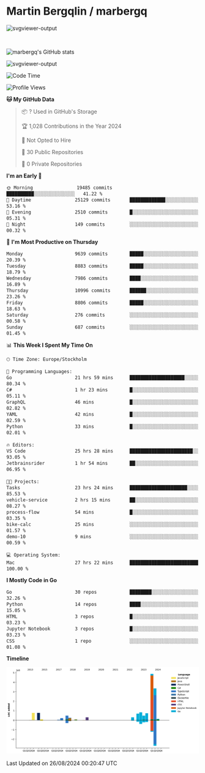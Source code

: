 # Martin Bergqlin / marbergq

![svgviewer-output](https://user-images.githubusercontent.com/2405410/206014777-22d41ecb-c24f-421d-b7d9-bba2cb5bb0de.svg)

<br>

<!--- [![Martin's Week](https://github-readme-stats.vercel.app/api/wakatime?username=marbergq&theme=dark)](https://github.com/anuraghazra/github-readme-stats) -->

![marbergq's GitHub stats](https://github-readme-stats.vercel.app/api?username=marbergq&count_private=true&show_icons=true)

![svgviewer-output](https://wakatime.com/badge/user/3f0a2069-6683-4e19-9a4a-7d21ea815067.svg)

<!--START_SECTION:waka-->
![Code Time](http://img.shields.io/badge/Code%20Time-4%2C302%20hrs%2014%20mins-blue)

![Profile Views](http://img.shields.io/badge/Profile%20Views-0-blue)

**🐱 My GitHub Data** 

> 📦 ? Used in GitHub's Storage 
 > 
> 🏆 1,028 Contributions in the Year 2024
 > 
> 🚫 Not Opted to Hire
 > 
> 📜 30 Public Repositories 
 > 
> 🔑 0 Private Repositories 
 > 
**I'm an Early 🐤** 

```text
🌞 Morning                19485 commits       ██████████░░░░░░░░░░░░░░░   41.22 % 
🌆 Daytime                25129 commits       █████████████░░░░░░░░░░░░   53.16 % 
🌃 Evening                2510 commits        █░░░░░░░░░░░░░░░░░░░░░░░░   05.31 % 
🌙 Night                  149 commits         ░░░░░░░░░░░░░░░░░░░░░░░░░   00.32 % 
```
📅 **I'm Most Productive on Thursday** 

```text
Monday                   9639 commits        █████░░░░░░░░░░░░░░░░░░░░   20.39 % 
Tuesday                  8883 commits        █████░░░░░░░░░░░░░░░░░░░░   18.79 % 
Wednesday                7986 commits        ████░░░░░░░░░░░░░░░░░░░░░   16.89 % 
Thursday                 10996 commits       ██████░░░░░░░░░░░░░░░░░░░   23.26 % 
Friday                   8806 commits        █████░░░░░░░░░░░░░░░░░░░░   18.63 % 
Saturday                 276 commits         ░░░░░░░░░░░░░░░░░░░░░░░░░   00.58 % 
Sunday                   687 commits         ░░░░░░░░░░░░░░░░░░░░░░░░░   01.45 % 
```


📊 **This Week I Spent My Time On** 

```text
🕑︎ Time Zone: Europe/Stockholm

💬 Programming Languages: 
Go                       21 hrs 59 mins      ████████████████████░░░░░   80.34 % 
C#                       1 hr 23 mins        █░░░░░░░░░░░░░░░░░░░░░░░░   05.11 % 
GraphQL                  46 mins             █░░░░░░░░░░░░░░░░░░░░░░░░   02.82 % 
YAML                     42 mins             █░░░░░░░░░░░░░░░░░░░░░░░░   02.59 % 
Python                   33 mins             █░░░░░░░░░░░░░░░░░░░░░░░░   02.01 % 

🔥 Editors: 
VS Code                  25 hrs 28 mins      ███████████████████████░░   93.05 % 
Jetbrainsrider           1 hr 54 mins        ██░░░░░░░░░░░░░░░░░░░░░░░   06.95 % 

🐱‍💻 Projects: 
Tasks                    23 hrs 24 mins      █████████████████████░░░░   85.53 % 
vehicle-service          2 hrs 15 mins       ██░░░░░░░░░░░░░░░░░░░░░░░   08.27 % 
process-flow             54 mins             █░░░░░░░░░░░░░░░░░░░░░░░░   03.35 % 
bike-calc                25 mins             ░░░░░░░░░░░░░░░░░░░░░░░░░   01.57 % 
demo-10                  9 mins              ░░░░░░░░░░░░░░░░░░░░░░░░░   00.59 % 

💻 Operating System: 
Mac                      27 hrs 22 mins      █████████████████████████   100.00 % 
```

**I Mostly Code in Go** 

```text
Go                       30 repos            ████████░░░░░░░░░░░░░░░░░   32.26 % 
Python                   14 repos            ████░░░░░░░░░░░░░░░░░░░░░   15.05 % 
HTML                     3 repos             █░░░░░░░░░░░░░░░░░░░░░░░░   03.23 % 
Jupyter Notebook         3 repos             █░░░░░░░░░░░░░░░░░░░░░░░░   03.23 % 
CSS                      1 repo              ░░░░░░░░░░░░░░░░░░░░░░░░░   01.08 % 
```



**Timeline**

![Lines of Code chart](https://raw.githubusercontent.com/marbergq/marbergq/main/assets/bar_graph.png)


 Last Updated on 26/08/2024 00:20:47 UTC
<!--END_SECTION:waka-->
